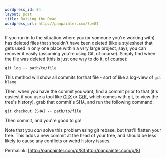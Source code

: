 ```yaml
--- 
wordpress_id: 84
layout: post
title: Raising the Dead
wordpress_url: http://panpainter.com/?p=84
---
```

If you run in to the situation where you (or someone you're working with) has deleted files that shouldn't have been deleted (like a stylesheet that gets used in only one place within a very large project, say), you can recover it easily (assuming you're using Git, of course). Simply find when the file was deleted (this is just one way to do it, of course):

    git log -- path/to/file

This method will show all commits for that file - sort of like a log-view of `git blame`

Then, when you have the commit you want, find a commit prior to that (it's easiest if you use a tool like [GitX](http://gitx.frim.nl/) or [GitK](http://panpainter.com/x/j), which comes with git, to view the tree's history), grab that commit's SHA, and run the following command:

    git checkout [SHA] -- path/to/file

Then commit, and you're good to go!

Note that you *can* solve this problem using git rebase, but that'll flatten your tree. This adds a new commit at the head of your tree, and should be less likely to cause any conflicts or weird history issues.

Permalink: [http://panpainter.com/p/8](http://panpainter.com/p/8)
